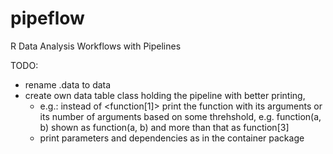 # pipeflow
R Data Analysis Workflows with Pipelines

TODO:
- rename .data to data
- create own data table class holding the pipeline with better printing,
    - e.g.: instead of <function[1]> print the function with its arguments or its number of arguments based on some threhshold, e.g. function(a, b) shown as
    function(a, b) and more than that as function[3]
    - print parameters and dependencies as in the container package